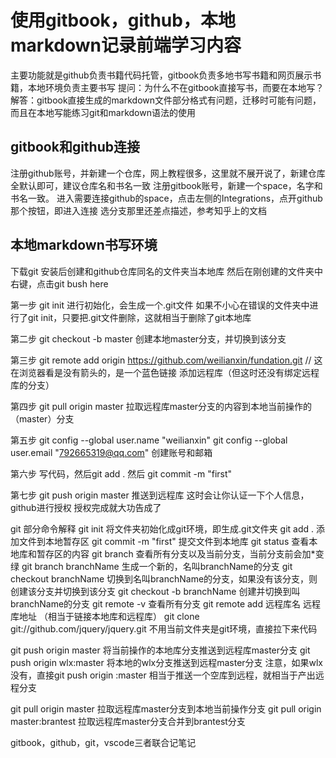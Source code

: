 # 使用gitbook，github，本地markdown记录前端学习内容

主要功能就是github负责书籍代码托管，gitbook负责多地书写书籍和网页展示书籍，本地环境负责主要书写
提问：为什么不在gitbook直接写书，而要在本地写？
解答：gitbook直接生成的markdown文件部分格式有问题，迁移时可能有问题，而且在本地写能练习git和markdown语法的使用

## gitbook和github连接

注册github账号，并新建一个仓库，网上教程很多，这里就不展开说了，新建仓库全默认即可，建议仓库名和书名一致
注册gitbook账号，新建一个space，名字和书名一致。
进入需要连接github的space，点击左侧的Integrations，点开github那个按钮，即进入连接
选分支那里还差点描述，参考知乎上的文档

## 本地markdown书写环境

下载git
安装后创建和github仓库同名的文件夹当本地库
然后在刚创建的文件夹中右键，点击git bush here

第一步
git init 进行初始化，会生成一个.git文件
如果不小心在错误的文件夹中进行了git init，只要把.git文件删除，这就相当于删除了git本地库

第二步
git checkout -b master
创建本地master分支，并切换到该分支

第三步
git remote add origin <https://github.com/weilianxin/fundation.git> // 这在浏览器看是没有箭头的，是一个蓝色链接
添加远程库（但这时还没有绑定远程库的分支）

第四步
git pull origin master
拉取远程库master分支的内容到本地当前操作的（master）分支

第五步
git config --global user.name "weilianxin"
git config --global user.email "792665319@qq.com"
创建账号和邮箱

第六步
写代码，然后git add .
然后 git commit -m "first"

第七步
git push origin master 推送到远程库
这时会让你认证一下个人信息，github进行授权
授权完成就大功告成了

git 部分命令解释
git init 将文件夹初始化成git环境，即生成.git文件夹
git add . 添加文件到本地暂存区
git commit -m "first" 提交文件到本地库
git status 查看本地库和暂存区的内容
git branch 查看所有分支以及当前分支，当前分支前会加*变绿
git branch branchName 生成一个新的，名叫branchName的分支
git checkout branchName 切换到名叫branchName的分支，如果没有该分支，则创建该分支并切换到该分支
git checkout -b branchName 创建并切换到叫branchName的分支
git remote -v 查看所有分支
git remote add 远程库名 远程库地址 （相当于链接本地库和远程库）
git clone git://github.com/jquery/jquery.git 不用当前文件夹是git环境，直接拉下来代码

git push origin master 将当前操作的本地库分支推送到远程库master分支
git push origin wlx:master 将本地的wlx分支推送到远程master分支
注意，如果wlx没有，直接git push origin :master 相当于推送一个空库到远程，就相当于产出远程分支

git pull origin master 拉取远程库master分支到本地当前操作分支
git pull origin master:brantest 拉取远程库master分支合并到brantest分支

gitbook，github，git，vscode三者联合记笔记
